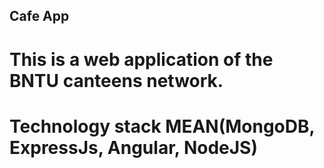 ## Cafe App
# This is a web application of the BNTU canteens network.
# Technology stack MEAN(MongoDB, ExpressJs, Angular, NodeJS)
